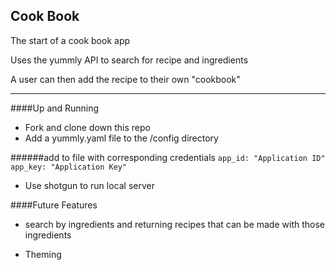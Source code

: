 ## Cook Book

The start of a cook book app

Uses the yummly API to search for recipe and ingredients

A user can then add the recipe to their own "cookbook"

---------
####Up and Running
- Fork and clone down this repo
- Add a yummly.yaml file to the /config directory


######add to file with corresponding credentials 
`app_id: "Application ID"
app_key: "Application Key"`

- Use shotgun to run local server

####Future Features
- search by ingredients and returning recipes that can be made with those ingredients

- Theming

